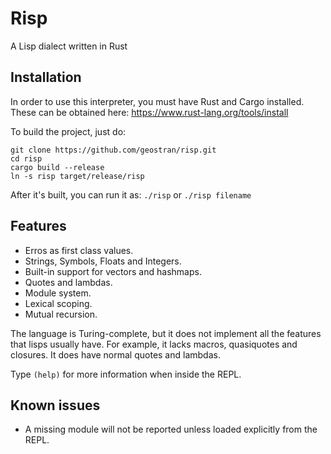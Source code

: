 # Risp
A Lisp dialect written in Rust
## Installation
In order to use this interpreter, you must have Rust and Cargo installed. These can be obtained here: https://www.rust-lang.org/tools/install

To build the project, just do:
```
git clone https://github.com/geostran/risp.git
cd risp
cargo build --release
ln -s risp target/release/risp
```

After it's built, you can run it as:
`./risp` or `./risp filename`
## Features
- Erros as first class values.
- Strings, Symbols, Floats and Integers.
- Built-in support for vectors and hashmaps.
- Quotes and lambdas.
- Module system.
- Lexical scoping.
- Mutual recursion.

The language is Turing-complete, but it does not implement all the features that lisps usually have. For example, it lacks macros, quasiquotes and closures.
It does have normal quotes and lambdas.

Type `(help)` for more information when inside the REPL.

## Known issues
- A missing module will not be reported unless loaded explicitly from the REPL.
